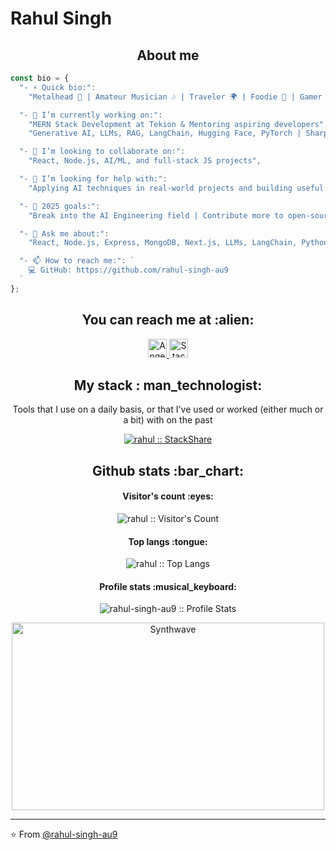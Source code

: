 # Rahul Singh

<h2 align="center">About me</h2>

```Javascript
const bio = {
  "- ⚡ Quick bio:": 
    "Metalhead 🎸 | Amateur Musician 🎶 | Traveler 🌍 | Foodie 🍜 | Gamer 🎮 | Coder 💻 | Dog Lover 🐱 | Sports Fan 🏏",

  "- 🔭 I’m currently working on:": 
    "MERN Stack Development at Tekion & Mentoring aspiring developers",
    "Generative AI, LLMs, RAG, LangChain, Hugging Face, PyTorch | Sharpening frontend skills (Next.js, Gatsby, Deno)"

  "- 👯 I’m looking to collaborate on:": 
    "React, Node.js, AI/ML, and full-stack JS projects",

  "- 🤔 I’m looking for help with:": 
    "Applying AI techniques in real-world projects and building useful AI tools",

  "- 🎯 2025 goals:": 
    "Break into the AI Engineering field | Contribute more to open-source AI projects",

  "- 💬 Ask me about:": 
    "React, Node.js, Express, MongoDB, Next.js, LLMs, LangChain, Python, PyTorch, Git, VSCode, REST APIs",

  "- 📫 How to reach me:": `
    💻 GitHub: https://github.com/rahul-singh-au9
  `
};
```

<h2 align="center">You can reach me at :alien:</h2>

<p align="center">

  <a href="https://stackoverflow.com/users/story/10734716">
    <img src="https://www.vectorlogo.zone/logos/stackoverflow/stackoverflow-icon.svg" alt="Angel Santiago Jaime Zavala's Stack Overflow Profile" height="30" width="30">
  </a>
  
  <a href="https://stackshare.io/rahulsg1508">
    <img src="https://cdn.worldvectorlogo.com/logos/stackshare.svg" alt="StackShare Profile" height="30" width="30">
  </a>

</p>

<h2 align="center">My stack : man_technologist: </h2>

<p align="center"> Tools that I use on a daily basis, or that I've used or worked (either much or a bit) with on the past </p>
<p align="center">
  <a href="https://stackshare.io/rahulsg1508">
    <img src="http://img.shields.io/badge/tech-stack-0690fa.svg?style=flat" alt="rahul :: StackShare" />
  </a>
</p>

<h2 align="center">Github stats :bar_chart:</h2>

<h4 align="center">Visitor's count :eyes:</h4>

<p align="center"><img src="https://profile-counter.glitch.me/{rahul-singh-au9}/count.svg" alt="rahul :: Visitor's Count" /></p>

<h4 align="center">Top langs :tongue:</h4>

<p align="center"><img src="https://github-readme-stats.vercel.app/api/top-langs/?username=rahul-singh-au9&langs_count=10&theme=tokyonight&layout=compact" alt="rahul :: Top Langs" /></p>

<h4 align="center">Profile stats :musical_keyboard:</h4>

<p align="center"><img src="https://github-readme-stats.vercel.app/api?username=rahul-singh-au9&show_icons=true&theme=synthwave" alt="rahul-singh-au9 :: Profile Stats" /></p>

<p align="center"><img src="https://thumbs.gfycat.com/GoodnaturedFondGaur-size_restricted.gif" alt="Synthwave" height="300" width="500"></p>


---

⭐️ From [@rahul-singh-au9](https://github.com/rahul-singh-au9)
